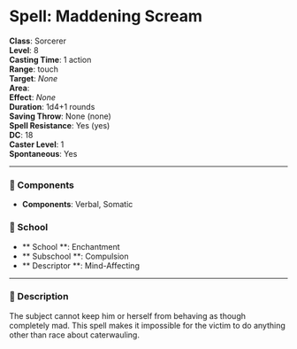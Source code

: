 
# Spell: Maddening Scream
**Class**: Sorcerer  
**Level**: 8  
**Casting Time**: 1 action  
**Range**: touch  
**Target**: _None_  
**Area**:   
**Effect**: _None_  
**Duration**: 1d4+1 rounds  
**Saving Throw**: None (none)  
**Spell Resistance**: Yes (yes)  
**DC**: 18  
**Caster Level**: 1  
**Spontaneous**: Yes

---

### 🔮 Components
- **Components**: Verbal, Somatic

### 🏫 School
- ** School **: Enchantment
- ** Subschool **: Compulsion
- ** Descriptor **: Mind-Affecting
---

### 📜 Description
The subject cannot keep him or herself from behaving as though completely mad. This spell makes it impossible for the victim to do anything other than race about caterwauling.
